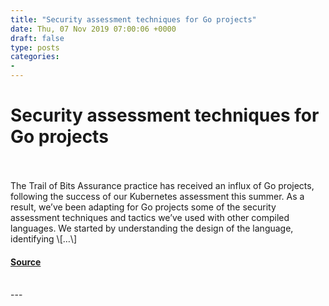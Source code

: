 ```yaml
---
title: "Security assessment techniques for Go projects"
date: Thu, 07 Nov 2019 07:00:06 +0000
draft: false
type: posts
categories: 
- 
---
```

# Security assessment techniques for Go projects

<br/>

<br/>
The Trail of Bits Assurance practice has received an influx of Go projects, following the success of our Kubernetes assessment this summer. As a result, we’ve been adapting for Go projects some of the security assessment techniques and tactics we’ve used with other compiled languages. We started by understanding the design of the language, identifying \[…\]

#### [Source](https://blog.trailofbits.com/2019/11/07/attacking-go-vr-ttps/)

<br/>
---
